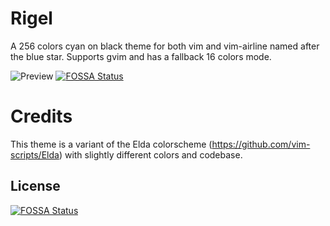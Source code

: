 # Rigel
A 256 colors cyan on black theme for both vim and vim-airline named after the blue star. Supports gvim and has a fallback 16 colors mode.

![Preview](https://farsil.github.io/rigel/images/screenshot.png)
[![FOSSA Status](https://app.fossa.io/api/projects/git%2Bgithub.com%2Ffarsil%2Frigel.svg?type=shield)](https://app.fossa.io/projects/git%2Bgithub.com%2Ffarsil%2Frigel?ref=badge_shield)

# Credits
This theme is a variant of the Elda colorscheme
(https://github.com/vim-scripts/Elda) with slightly different colors and
codebase.


## License
[![FOSSA Status](https://app.fossa.io/api/projects/git%2Bgithub.com%2Ffarsil%2Frigel.svg?type=large)](https://app.fossa.io/projects/git%2Bgithub.com%2Ffarsil%2Frigel?ref=badge_large)